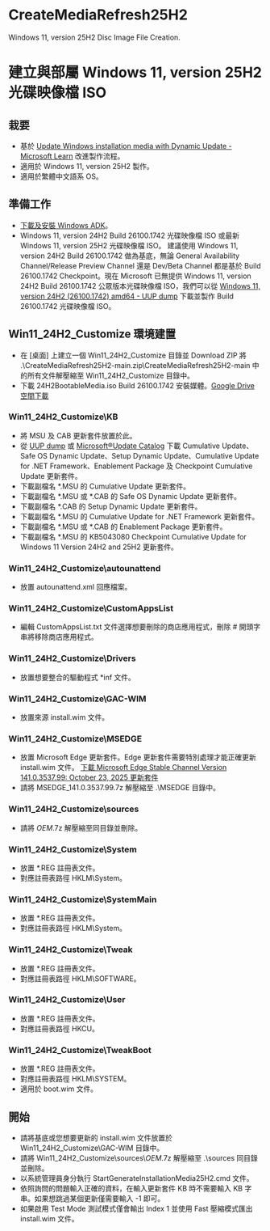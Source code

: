 # CreateMediaRefresh25H2
Windows 11, version 25H2 Disc Image File Creation.

# 建立與部屬 Windows 11, version 25H2 光碟映像檔 ISO
## 栽要
* 基於 [Update Windows installation media with Dynamic Update - Microsoft Learn](https://learn.microsoft.com/en-us/windows/deployment/update/media-dynamic-update) 改進製作流程。
* 適用於 Windows 11, version 25H2 製作。
* 適用於繁體中文語系 OS。

## 準備工作
* [下載及安裝 Windows ADK](https://learn.microsoft.com/zh-tw/windows-hardware/get-started/adk-install)。
* Windows 11, version 24H2 Build 26100.1742 光碟映像檔 ISO 或最新 Windows 11, version 25H2 光碟映像檔 ISO。
建議使用 Windows 11, version 24H2 Build 26100.1742 做為基底，無論 General Availability Channel/Release Preview Channel 還是 Dev/Beta Channel 都是基於 Build 26100.1742 Checkpoint。現在 Microsoft 已無提供 Windows 11, version 24H2 Build 26100.1742 公眾版本光碟映像檔 ISO，我們可以從 [Windows 11, version 24H2 (26100.1742) amd64 - UUP dump](https://uupdump.net/selectlang.php?id=e1d5e11a-7054-49cf-b9c9-ba54258d5cc6) 下載並製作 Build 26100.1742 光碟映像檔 ISO。

## Win11_24H2_Customize 環境建置
* 在 [桌面] 上建立一個 Win11_24H2_Customize 目錄並 Download ZIP 將 .\CreateMediaRefresh25H2-main.zip\CreateMediaRefresh25H2-main 中的所有文件解壓縮至 Win11_24H2_Customize 目錄中。
* 下載 24H2BootableMedia.iso Build 26100.1742 安裝媒體。[Google Drive 空間下載](https://drive.google.com/file/d/1J0VpkozUZ5TG_ynje5890LzF8GwDt9gW/view?usp=sharing)

### Win11_24H2_Customize\KB
* 將 MSU 及 CAB 更新套件放置於此。
* 從 [UUP dump](https://uupdump.net/) 或 [Microsoft®Update Catalog](https://www.catalog.update.microsoft.com/home.aspx) 下載 Cumulative Update、Safe OS Dynamic Update、Setup Dynamic Update、Cumulative Update for .NET Framework、Enablement Package 及 Checkpoint Cumulative Update 更新套件。
* 下載副檔名 *.MSU 的 Cumulative Update 更新套件。
* 下載副檔名 *.MSU 或 *.CAB 的 Safe OS Dynamic Update 更新套件。
* 下載副檔名 *.CAB 的 Setup Dynamic Update 更新套件。
* 下載副檔名 *.MSU 的 Cumulative Update for .NET Framework 更新套件。
* 下載副檔名 *.MSU 或 *.CAB 的 Enablement Package 更新套件。
* 下載副檔名 *.MSU 的 KB5043080 Checkpoint Cumulative Update for Windows 11 Version 24H2 and 25H2 更新套件。

### Win11_24H2_Customize\autounattend
* 放置 autounattend.xml 回應檔案。

### Win11_24H2_Customize\CustomAppsList
* 編輯 CustomAppsList.txt 文件選擇想要刪除的商店應用程式，刪除 # 開頭字串將移除商店應用程式。

### Win11_24H2_Customize\Drivers
* 放置想要整合的驅動程式 *inf 文件。

### Win11_24H2_Customize\GAC-WIM
* 放置來源 install.wim 文件。

### Win11_24H2_Customize\MSEDGE
* 放置 Microsoft Edge 更新套件。Edge 更新套件需要特別處理才能正確更新 install.wim 文件。
[下載 Microsoft Edge Stable Channel Version 141.0.3537.99: October 23, 2025 更新套件](https://drive.google.com/file/d/1F6_FFSURA2lGqPrzJrdzsZm79ovXaEgE/view?usp=sharing)
* 請將 MSEDGE_141.0.3537.99.7z 解壓縮至 .\MSEDGE 目錄中。

### Win11_24H2_Customize\sources
* 請將 $OEM$.7z 解壓縮至同目錄並刪除。

### Win11_24H2_Customize\System
* 放置 *.REG 註冊表文件。
* 對應註冊表路徑 HKLM\System。

### Win11_24H2_Customize\SystemMain
* 放置 *.REG 註冊表文件。
* 對應註冊表路徑 HKLM\System。

### Win11_24H2_Customize\Tweak
* 放置 *.REG 註冊表文件。
* 對應註冊表路徑 HKLM\SOFTWARE。

### Win11_24H2_Customize\User
* 放置 *.REG 註冊表文件。
* 對應註冊表路徑 HKCU。

### Win11_24H2_Customize\TweakBoot
* 放置 *.REG 註冊表文件。
* 對應註冊表路徑 HKLM\SYSTEM。
* 適用於 boot.wim 文件。

## 開始
* 請將基底或您想要更新的 install.wim 文件放置於 Win11_24H2_Customize\GAC-WIM 目錄中。
* 請將 Win11_24H2_Customize\sources\\$OEM$.7z 解壓縮至 .\sources 同目錄並刪除。
* 以系統管理員身分執行 StartGenerateInstallationMedia25H2.cmd 文件。
* 依照詢問的問題輸入正確的資料，在輸入更新套件 KB 時不需要輸入 KB 字串。如果想跳過某個更新僅需要輸入 -1 即可。
* 如果啟用 Test Mode 測試模式僅會輸出 Index 1 並使用 Fast 壓縮模式匯出 install.wim 文件。
